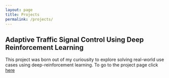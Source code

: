 ```yaml
---
layout: page
title: Projects
permalink: /projects/
---
```


## Adaptive Traffic Signal Control Using Deep Reinforcement Learning  
This project was born out of my curiousity to explore solving real-world use cases using deep-reinforcement learning. To go to the project page click [here](https://ritupande.github.io/DQL-TSC/)
